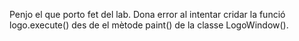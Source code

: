 Penjo el que porto fet del lab. Dona error al intentar cridar la funció logo.execute() des de el mètode paint() de la classe LogoWindow().
